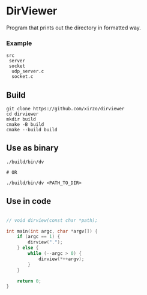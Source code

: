 # DirViewer

Program that prints out the directory in formatted way.

### Example

```
src
 server
 socket
  udp_server.c
  socket.c
```

## Build

```
git clone https://github.com/xirzo/dirviewer
cd dirviewer
mkdir build
cmake -B build
cmake --build build
```

## Use as binary

```
./build/bin/dv

# OR

./build/bin/dv <PATH_TO_DIR>
```

## Use in code

```c

// void dirview(const char *path);

int main(int argc, char *argv[]) {
    if (argc == 1) {
        dirview(".");
    } else {
        while (--argc > 0) {
            dirview(*++argv);
        }
    }

    return 0;
}
```

